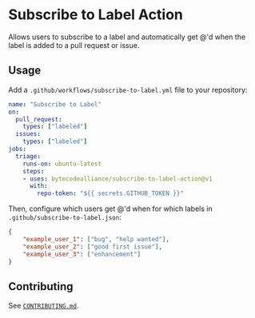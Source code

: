 # Subscribe to Label Action

Allows users to subscribe to a label and automatically get @'d when the label is
added to a pull request or issue.

## Usage

Add a `.github/workflows/subscribe-to-label.yml` file to your repository:

```yaml
name: "Subscribe to Label"
on:
  pull_request:
    types: ["labeled"]
  issues:
    types: ["labeled"]
jobs:
  triage:
    runs-on: ubuntu-latest
    steps:
    - uses: bytecodealliance/subscribe-to-label-action@v1
      with:
        repo-token: "${{ secrets.GITHUB_TOKEN }}"
```

Then, configure which users get @'d when for which labels in
`.github/subscribe-to-label.json`:

```json
{
    "example_user_1": ["bug", "help wanted"],
    "example_user_2": ["good first issue"],
    "example_user_3": ["enhancement"]
}
```

## Contributing

See [`CONTRIBUTING.md`](./CONTRIBUTING.md).
